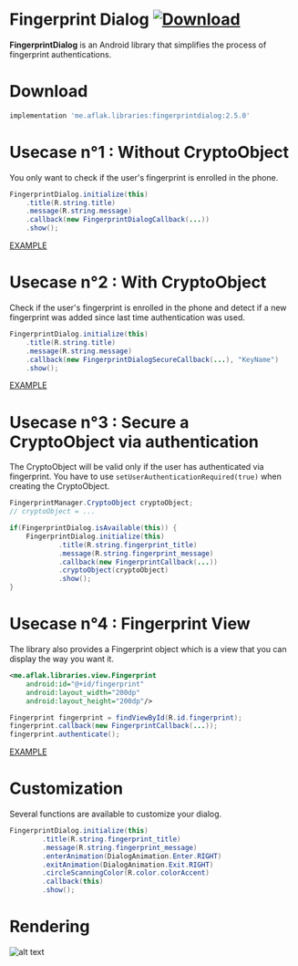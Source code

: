 # Fingerprint Dialog [ ![Download](https://api.bintray.com/packages/omaflak/maven/fingerprintdialog/images/download.svg) ](https://bintray.com/omaflak/maven/fingerprintdialog/_latestVersion)

**FingerprintDialog** is an Android library that simplifies the process of fingerprint authentications.

# Download

```groovy
implementation 'me.aflak.libraries:fingerprintdialog:2.5.0'
```

# Usecase n°1 : Without CryptoObject

You only want to check if the user's fingerprint is enrolled in the phone.

```java
FingerprintDialog.initialize(this)
    .title(R.string.title)
    .message(R.string.message)
    .callback(new FingerprintDialogCallback(...))
    .show();
```

[EXAMPLE](https://github.com/omaflak/FingerprintDialog-Library/blob/master/app/src/main/java/me/aflak/fingerprintdialoglibrary/FingerprintExample.java)
        
# Usecase n°2 : With CryptoObject

Check if the user's fingerprint is enrolled in the phone and detect if a new fingerprint was added since last time authentication was used.

```java
FingerprintDialog.initialize(this)
    .title(R.string.title)
    .message(R.string.message)
    .callback(new FingerprintDialogSecureCallback(...), "KeyName")
    .show();
```
        
[EXAMPLE](https://github.com/omaflak/FingerprintDialog-Library/blob/master/app/src/main/java/me/aflak/fingerprintdialoglibrary/FingerprintSecureExample.java)

# Usecase n°3 : Secure a CryptoObject via authentication

The CryptoObject will be valid only if the user has authenticated via fingerprint.
You have to use `setUserAuthenticationRequired(true)` when creating the CryptoObject.

```java
FingerprintManager.CryptoObject cryptoObject;
// cryptoObject = ...

if(FingerprintDialog.isAvailable(this)) {
    FingerprintDialog.initialize(this)
            .title(R.string.fingerprint_title)
            .message(R.string.fingerprint_message)
            .callback(new FingerprintCallback(...))
            .cryptoObject(cryptoObject)
            .show();
}
```

# Usecase n°4 : Fingerprint View

The library also provides a Fingerprint object which is a view that you can display the way you want it.

```xml
<me.aflak.libraries.view.Fingerprint
    android:id="@+id/fingerprint"
    android:layout_width="200dp"
    android:layout_height="200dp"/>
```

```java
Fingerprint fingerprint = findViewById(R.id.fingerprint);
fingerprint.callback(new FingerprintCallback(...));
fingerprint.authenticate();
```

[EXAMPLE](https://github.com/omaflak/FingerprintDialog-Library/blob/master/app/src/main/java/me/aflak/fingerprintdialoglibrary/FingerprintViewExample.java)

# Customization

Several functions are available to customize your dialog.

```java
FingerprintDialog.initialize(this)
        .title(R.string.fingerprint_title)
        .message(R.string.fingerprint_message)
        .enterAnimation(DialogAnimation.Enter.RIGHT)
        .exitAnimation(DialogAnimation.Exit.RIGHT)
        .circleScanningColor(R.color.colorAccent)
        .callback(this)
        .show();
```

# Rendering

![alt text](https://github.com/omaflak/FingerprintDialog/blob/master/GIF/demo.gif?raw=true)
